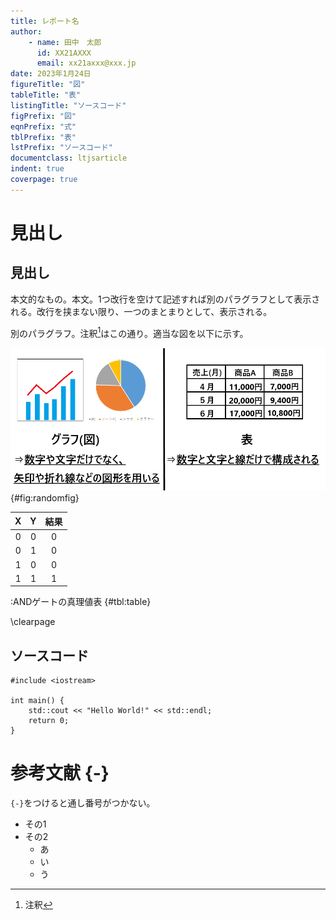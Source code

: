 ```yaml
---
title: レポート名
author:
    - name: 田中　太郎
      id: XX21AXXX
      email: xx21axxx@xxx.jp
date: 2023年1月24日
figureTitle: "図"
tableTitle: "表"
listingTitle: "ソースコード"
figPrefix: "図"
eqnPrefix: "式"
tblPrefix: "表"
lstPrefix: "ソースコード"
documentclass: ltjsarticle
indent: true
coverpage: true
---
```



# 見出し
## 見出し
本文的なもの。本文。1つ改行を空けて記述すれば別のパラグラフとして表示される。改行を挟まない限り、一つのまとまりとして、表示される。

別のパラグラフ。注釈[^1]はこの通り。適当な図を以下に示す。

[^1]: 注釈

![適当な図[^fig]](fig1.png){#fig:randomfig}

[^fig]: 図タイトルにも注釈可

|X  |Y  |結果|
|:-:|:-:|:-:|
|0  |0  |0  |
|0  |1  |0  |
|1  |0  |0  |
|1  |1  |1  |

:ANDゲートの真理値表 {#tbl:table}

\clearpage

## ソースコード
```{#lst:HelloWorldのソースコード .cpp .numberLines caption="HelloWorld"}
#include <iostream>

int main() {
    std::cout << "Hello World!" << std::endl;
    return 0;
}

```

# 参考文献 {-}
`{-}`をつけると通し番号がつかない。

- その1
- その2
    - あ
    - い
    - う